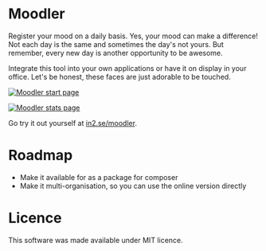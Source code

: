 # Moodler

Register your mood on a daily basis. Yes, your mood can make a difference!
Not each day is the same and sometimes the day's not yours. But remember, every new day is another opportunity to be awesome.

Integrate this tool into your own applications or have it on display in your office. Let's be honest, these faces are just adorable to be touched.

[![Moodler start page](http://plopster.blob.core.windows.net/moodler/Moodler_Start.png)](http://in2.se/moodler)

[![Moodler stats page](http://plopster.blob.core.windows.net/moodler/Moodler_Stats.png)](http://in2.se/moodler)

Go try it out yourself at [in2.se/moodler](http://in2.se/moodler).

# Roadmap

- Make it available for as a package for composer
- Make it multi-organisation, so you can use the online version directly

# Licence

This software was made available under MIT licence.
